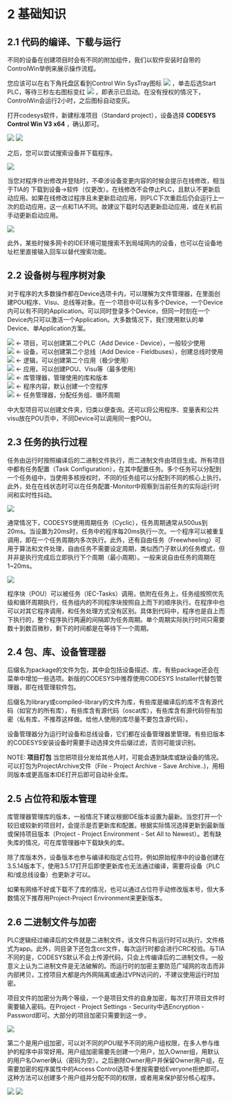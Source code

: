 # 2 基础知识

## 2.1 代码的编译、下载与运行

不同的设备在创建项目时会有不同的附加组件，我们以软件安装时自带的ControlWin举例来展示操作流程。

您应该可以在右下角托盘区看到Control Win SysTray图标 ![](./images/2-1.png) ，单击后选Start PLC，等待三秒左右图标变红 ![](./images/2-2.png) ，即表示已启动。在没有授权的情况下，ControlWin会运行2小时，之后图标自动变灰。

打开codesys软件，新建标准项目（Standard project），设备选择 **CODESYS Control Win V3 x64** ，确认即可。

![](./images/2-3.png) ![](./images/2-4.png) 

之后，您可以尝试搜索设备并下载程序。

![](./images/2-5.gif)

当您对程序作出修改并登陆时，不牵涉设备变更内容的时候会提示在线修改，相当于TIA的 下载到设备->软件（仅更改）。在线修改不会停止PLC，且默认不更新启动应用。如果在线修改过程序且未更新启动应用，则PLC下次重启后仍会运行上一次的启动应用，这一点和TIA不同。故建议下载时勾选更新启动应用，或在关机前手动更新启动应用。

![](./images/2-6.png)

此外，某些时候多网卡的IDE环境可能搜索不到局域网内的设备，也可以在设备地址栏里直接输入回车以替代搜索功能。

## 2.2 设备树与程序树对象

对于程序的大多数操作都在Device选项卡内，可以理解为文件管理器，在里面创建POU程序、Visu、总线等对象。在一个项目中可以有多个Device，一个Device内可以有不同的Application。可以同时登录多个Device，但同一时刻在一个Device内只可以激活一个Application。大多数情况下，我们使用默认的单Device、单Application方案。


![](./images/2-7.png) <- 项目，可以创建第二个PLC（Add Device - Device），一般较少使用  
![](./images/2-8.png) <- 设备，可以创建第二个总线（Add Device - Fieldbuses），创建总线时使用  
![](./images/2-9.png) <- 逻辑，可以创建第二个应用（极少使用）  
![](./images/2-10.png) <- 应用，可以创建POU、Visu等（最多使用）  
![](./images/2-11.png) <- 库管理器，管理使用的库和版本  
![](./images/2-12.png) <- 程序内容，默认创建一个空程序  
![](./images/2-13.png) <- 任务管理器，分配任务组、循环周期  

中大型项目可以创建文件夹，归类以便查询。还可以将公用程序、变量表和公共visu放在POU页中，不同Device可以调用同一套POU。


## 2.3 任务的执行过程

任务由运行时按照编译后的二进制文件执行，而二进制文件由项目生成。所有项目中都有任务配置（Task Configuration），在其中配置任务。多个任务可以分配到一个任务组中，当使用多核授权时，不同的任务组可以分配到不同的核心上执行。此外，处在在线状态时可以在任务配置-Monitor中观察到当前任务的实际运行时间和实时性抖动。

![](./images/2-15.png)

通常情况下，CODESYS使用周期任务（Cyclic），任务周期通常从500us到20ms。当设置为20ms时，任务中的程序每20ms执行一次。一个程序可以被重复调用，即在一个任务周期内多次执行。此外，还有自由任务（Freewheeling）可用于算法和文件处理，自由任务不需要设定周期，类似西门子默认的任务模式，但并非是执行完成后立即执行下个周期（最小周期）。一般来说自由任务的周期在1~20ms。

![](./images/2-14.png) 

程序块（POU）可以被任务（IEC-Tasks）调用，依附在任务上，任务组按照优先级和循环周期执行，任务组内的不同程序块按照自上而下的顺序执行。在程序中也可以对其它程序调用，和任务处理方式没有区别。具体到代码中，程序也是自上而下执行的，整个程序执行两遍的间隔即为任务周期。单个周期实际执行时间只需要数十到数百微秒，剩下的时间都是在等待下一个周期。

## 2.4 包、库、设备管理器

后缀名为package的文件为包，其中会包括设备描述、库，有些package还会在菜单中增加一些选项。新版的CODESYS中推荐使用CODESYS Installer代替包管理器，即在线管理软件包。

后缀名为library或compiled-library的文件为库，有些库是编译后的库不含有源代码（如官方的所有库），有些库含有源代码（oscat库），有些库含有源代码但有加密（私有库，不推荐这样做。给他人使用的库尽量不要包含源代码）。

设备管理器分为运行时设备和总线设备，它们都在设备管理器里管理。有些旧版本的CODESYS安装设备时需要手动选择文件后缀过滤，否则可能误识别。

NOTE: **项目打包**
当您把项目分发给其他人时，可能会遇到缺库或缺设备的情况。可以打包为ProjectArchive文件（File - Project Archive - Save Archive..)，用相同版本或更高版本IDE打开后即可自动补全库。
	

## 2.5 占位符和版本管理

库管理器管理库的版本，一般情况下建议根据IDE版本设置为最新。当您打开一个较旧或较新的项目时，会提示是否更新库和配置。根据实际情况选择更新到最新版或保持项目版本（Project - Project Environment - Set All to Newest）。若有缺失库的情况，可在库管理器中下载缺失的库。

除了库版本外，设备版本也参与编译和指定占位符。例如原始程序中的设备创建在3.5.14版本下，使用3.5.17打开后即使更新库也无法通过编译，需要将设备（PLC和/或总线设备）也更新才可以。

如果有网络不好或下载不了库的情况，也可以通过占位符手动修改版本号，但大多数情况下推荐用Project-Project Environment来更新版本。

## 2.6 二进制文件与加密

PLC逻辑经过编译后的文件就是二进制文件，该文件只有运行时可以执行。文件格式为app。此外，同目录下还包含crc文件，每次运行时都会进行CRC校验。与TIA不同的是，CODESYS默认不会上传源代码，只会上传编译后的二进制文件。一般意义上认为二进制文件是无法破解的。而运行时的加密主要防范广域网的攻击而非内部拷贝，工控项目大都是内外网隔离或通过VPN访问的，不建议使用运行时加密。

项目文件的加密分为两个等级，一个是项目文件的自身加密，每次打开项目文件时需要输入密码。在Project - Project Settings - Security中选Encryption - Password即可。大部分的项目加密只需要到这一步。

![](./images/2-16.png) 

第二个是用户组加密，可以对不同的POU赋予不同的用户组权限，在多人参与维护的程序中非常好用。用户组加密需要先创建一个用户，加入Owner组，用默认的用户名Owner确认（密码为空）。之后删除Owner用户并保留Owner用户组，在需要加密的程序属性中的Access Control选项卡里按需要给Everyone拒绝即可。这种方法可以创建多个用户组并分配不同的权限，或者用来保护部分核心程序。

![](./images/2-17.png) ![](./images/2-18.png)

